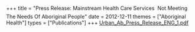 +++
title = "Press Release: Mainstream Health Care Services  Not Meeting The Needs Of Aboriginal People"
date = 2012-12-11
themes = ["Aboriginal Health"]
types = ["Publications"]
+++
[Urban_Ab_Press_Release_ENG_1.pdf](/files/Urban_Ab_Press_Release_ENG_1.pdf)
